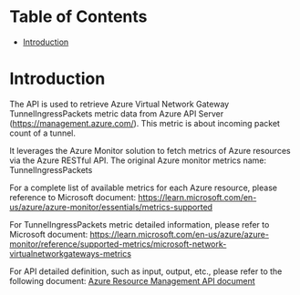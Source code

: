 # Table of Contents
- [Introduction](#introduction)


# Introduction <a name="introduction"></a>
The API is used to retrieve Azure Virtual Network Gateway TunnelIngressPackets metric data from Azure API Server (https://management.azure.com/). This metric is about incoming packet count of a tunnel.



It leverages the Azure Monitor solution to fetch metrics of Azure resources via the Azure RESTful API. The original Azure monitor metrics name: TunnelIngressPackets



For a complete list of available metrics for each Azure resource, please reference to Microsoft document: https://learn.microsoft.com/en-us/azure/azure-monitor/essentials/metrics-supported 

For TunnelIngressPackets metric detailed information, please refer to Microsoft document: https://learn.microsoft.com/en-us/azure/azure-monitor/reference/supported-metrics/microsoft-network-virtualnetworkgateways-metrics

For API detailed definition, such as input, output, etc., please refer to the following document:
[Azure Resource Management API document](https://learn.microsoft.com/en-us/rest/api/monitor/metrics/list?view=rest-monitor-2023-10-01&tabs=HTTP)